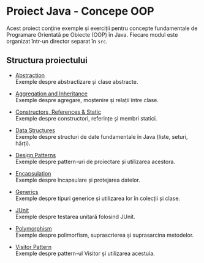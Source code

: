 # Proiect Java - Concepe OOP

Acest proiect conține exemple și exerciții pentru concepte fundamentale de Programare Orientată pe Obiecte (OOP) în Java. Fiecare modul este organizat într-un director separat în `src`.

## Structura proiectului

- [Abstraction](src/Abstraction)  
  Exemple despre abstractizare și clase abstracte.

- [Aggregation and Inheritance](src/Aggregation_and_Inheritance)  
  Exemple despre agregare, moștenire și relații între clase.

- [Constructors, References & Static](src/Constructors_references_static)  
  Exemple despre constructori, referințe și membri statici.

- [Data Structures](src/DataStructures)  
  Exemple despre structuri de date fundamentale în Java (liste, seturi, hărți).

- [Design Patterns](src/Design_patterns)  
  Exemple despre pattern-uri de proiectare și utilizarea acestora.

- [Encapsulation](src/Encapsulation)  
  Exemple despre încapsulare și protejarea datelor.

- [Generics](src/Generics)  
  Exemple despre tipuri generice și utilizarea lor în colecții și clase.

- [JUnit](src/JUnit)  
  Exemple despre testarea unitară folosind JUnit.

- [Polymorphism](src/Polymorphism)  
  Exemple despre polimorfism, suprascrierea și suprasarcina metodelor.

- [Visitor Pattern](src/Visitor_pattern)  
  Exemple despre pattern-ul Visitor și utilizarea acestuia.
